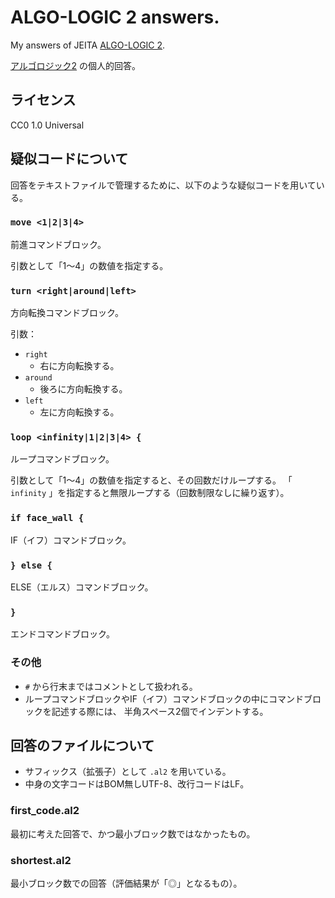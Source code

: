 ALGO-LOGIC 2 answers.
=====================

My answers of JEITA [ALGO-LOGIC 2](https://algo.jeita.or.jp/prm/2/index.html).

[アルゴロジック2](https://algo.jeita.or.jp/prm/2/index.html) の個人的回答。

ライセンス
----------

CC0 1.0 Universal

疑似コードについて
------------------

回答をテキストファイルで管理するために、以下のような疑似コードを用いている。

### `move <1|2|3|4>`

前進コマンドブロック。

引数として「1～4」の数値を指定する。

### `turn <right|around|left>`

方向転換コマンドブロック。

引数：

* `right`
    * 右に方向転換する。
* `around`
    * 後ろに方向転換する。
* `left`
    * 左に方向転換する。

### `loop <infinity|1|2|3|4> {`

ループコマンドブロック。

引数として「1～4」の数値を指定すると、その回数だけループする。
「 `infinity` 」を指定すると無限ループする（回数制限なしに繰り返す）。

### `if face_wall {`

IF（イフ）コマンドブロック。

### `} else {`

ELSE（エルス）コマンドブロック。

### `}`

エンドコマンドブロック。

### その他

* `#` から行末まではコメントとして扱われる。
* ループコマンドブロックやIF（イフ）コマンドブロックの中にコマンドブロックを記述する際には、
  半角スペース2個でインデントする。

回答のファイルについて
----------------------

* サフィックス（拡張子）として `.al2` を用いている。
* 中身の文字コードはBOM無しUTF-8、改行コードはLF。

### first_code.al2

最初に考えた回答で、かつ最小ブロック数ではなかったもの。

### shortest.al2

最小ブロック数での回答（評価結果が「◎」となるもの）。
